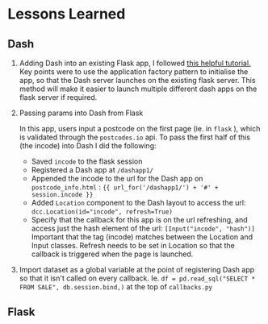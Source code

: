 # Lessons Learned

## Dash

1. Adding Dash into an existing Flask app, I followed [this helpful tutorial.](https://www.notion.so/insurami/Add-Dash-into-app-e3ff60b36db84cfbbaa03d0221107099#c467b44650f04efd9e318411b3d6bad6) Key points were to use the application factory pattern to initialise the app, so that the Dash server launches on the existing flask server. This method will make it easier to launch multiple different dash apps on the flask server if required.

2. Passing params into Dash from Flask

    In this app, users input a postcode on the first page (ie. in `flask` ), which is validated through the `postcodes.io` api. To pass the first half of this (the incode) into Dash I did the following:

   * Saved `incode` to the flask session
   * Registered a Dash app at `/dashapp1/`
   * Appended the incode to the url for the Dash app on `postcode_info.html` : `{{ url_for('/dashapp1/') + '#' + session.incode }}`
   * Added `Location` component to the Dash layout to access the url: `dcc.Location(id="incode", refresh=True)`
   * Specify that the callback for this app is on the url refreshing, and access just the hash element of the url: `[Input("incode", "hash")]`
    Important that the tag (incode) matches between the Location and Input classes. Refresh needs to be set in Location so that the callback is triggered when the page is launched.

3. Import dataset as a global variable at the point of registering Dash app so that it isn't called on every callback. Ie. `df = pd.read_sql("SELECT * FROM SALE", db.session.bind,)` at the top of `callbacks.py`

## Flask
